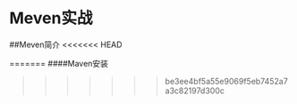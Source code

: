 # Meven实战
##Meven简介
<<<<<<< HEAD

=======
####Maven安装
>>>>>>> be3ee4bf5a55e9069f5eb7452a7a3c82197d300c
